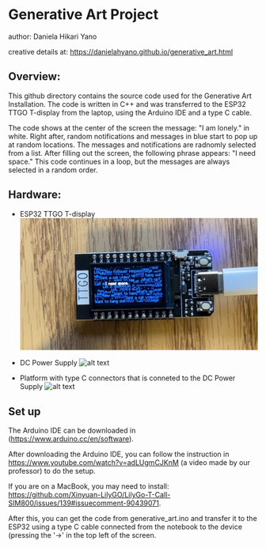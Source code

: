 # Generative Art Project
author: Daniela Hikari Yano 

creative details at: https://danielahyano.github.io/generative_art.html

## Overview:
This github directory contains the source code used for the Generative Art Installation. 
The code is written in C++ and was transferred to the ESP32 TTGO T-display from the laptop, using the Arduino IDE and a type C cable.

The code shows at the center of the screen the message: "I am lonely." in white.
Right after, random notifications and messages in blue start to pop up at random locations. The messages and notifications are radnomly selected from a list. 
After filling out the screen, the following phrase appears: "I need space."
This code continues in a loop, but the messages are always selected in a random order.  

## Hardware:
- ESP32 TTGO T-display
![alt text](./pictures/esp32.jpeg)

- DC Power Supply
![alt text](./pictures/IMG_7186.png)


- Platform with type C connectors that is conneted to the DC Power Supply
![alt text](./pictures/IMG_7179.png)

## Set up 

The Arduino IDE can be downloaded in (https://www.arduino.cc/en/software). 

After downloading the Arduino IDE, you can follow the instruction in https://www.youtube.com/watch?v=adLUgmCJKnM (a video made by our professor) to do the setup. 

If you are on a MacBook, you may need to install: https://github.com/Xinyuan-LilyGO/LilyGo-T-Call-SIM800/issues/139#issuecomment-90439071. 

After this, you can get the code from generative_art.ino and transfer it to the ESP32 using a type C cable connected from the notebook to the device (pressing the '->' in the top left of the screen. 



